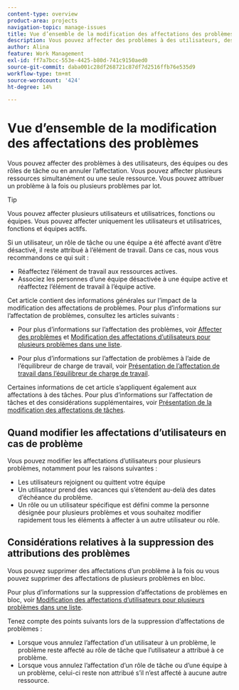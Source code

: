 ```yaml
---
content-type: overview
product-area: projects
navigation-topic: manage-issues
title: Vue d’ensemble de la modification des affectations des problèmes
description: Vous pouvez affecter des problèmes à des utilisateurs, des équipes ou des rôles de tâche ou en annuler l’affectation. Vous pouvez affecter plusieurs ressources simultanément ou une seule ressource. Vous pouvez attribuer un problème à la fois ou plusieurs problèmes par lot.
author: Alina
feature: Work Management
exl-id: ff7a7bcc-553e-4425-b80d-741c9150aed0
source-git-commit: daba001c28df268721c87df7d2516ffb76e535d9
workflow-type: tm+mt
source-wordcount: '424'
ht-degree: 14%

---
```


# Vue d’ensemble de la modification des affectations des problèmes

Vous pouvez affecter des problèmes à des utilisateurs, des équipes ou des rôles de tâche ou en annuler l’affectation. Vous pouvez affecter plusieurs ressources simultanément ou une seule ressource. Vous pouvez attribuer un problème à la fois ou plusieurs problèmes par lot.

>[!TIP]
>
>Vous pouvez affecter plusieurs utilisateurs et utilisatrices, fonctions ou équipes. Vous pouvez affecter uniquement les utilisateurs et utilisatrices, fonctions et équipes actifs.
>
>Si un utilisateur, un rôle de tâche ou une équipe a été affecté avant d’être désactivé, il reste attribué à l’élément de travail. Dans ce cas, nous vous recommandons ce qui suit :
>
>* Réaffectez l’élément de travail aux ressources actives.
>* Associez les personnes d’une équipe désactivée à une équipe active et réaffectez l’élément de travail à l’équipe active.

Cet article contient des informations générales sur l’impact de la modification des affectations de problèmes. Pour plus d’informations sur l’affectation de problèmes, consultez les articles suivants :

* Pour plus d’informations sur l’affectation des problèmes, voir [Affecter des problèmes](../../../manage-work/issues/manage-issues/assign-issues.md) et [Modification des affectations d’utilisateurs pour plusieurs problèmes dans une liste](../../../manage-work/issues/manage-issues/edit-assignments-for-multiple-issues.md).

* Pour plus d’informations sur l’affectation de problèmes à l’aide de l’équilibreur de charge de travail, voir [Présentation de l’affectation de travail dans l’équilibreur de charge de travail](../../../resource-mgmt/workload-balancer/assign-work-in-workload-balancer.md).

Certaines informations de cet article s’appliquent également aux affectations à des tâches. Pour plus d’informations sur l’affectation de tâches et des considérations supplémentaires, voir [Présentation de la modification des affectations de tâches](../../../manage-work/tasks/assign-tasks/modify-task-assignments-overview.md).

## Quand modifier les affectations d’utilisateurs en cas de problème

Vous pouvez modifier les affectations d’utilisateurs pour plusieurs problèmes, notamment pour les raisons suivantes :

* Les utilisateurs rejoignent ou quittent votre équipe
* Un utilisateur prend des vacances qui s’étendent au-delà des dates d’échéance du problème.
* Un rôle ou un utilisateur spécifique est défini comme la personne désignée pour plusieurs problèmes et vous souhaitez modifier rapidement tous les éléments à affecter à un autre utilisateur ou rôle.

## Considérations relatives à la suppression des attributions des problèmes

Vous pouvez supprimer des affectations d’un problème à la fois ou vous pouvez supprimer des affectations de plusieurs problèmes en bloc.

Pour plus d’informations sur la suppression d’affectations de problèmes en bloc, voir [Modification des affectations d’utilisateurs pour plusieurs problèmes dans une liste](../../../manage-work/issues/manage-issues/edit-assignments-for-multiple-issues.md).

Tenez compte des points suivants lors de la suppression d’affectations de problèmes :

* Lorsque vous annulez l’affectation d’un utilisateur à un problème, le problème reste affecté au rôle de tâche que l’utilisateur a attribué à ce problème.
* Lorsque vous annulez l’affectation d’un rôle de tâche ou d’une équipe à un problème, celui-ci reste non attribué s’il n’est affecté à aucune autre ressource.

